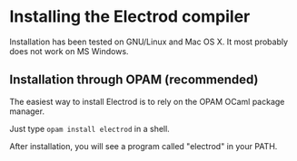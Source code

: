 # Installing the Electrod compiler

Installation has been tested on GNU/Linux and Mac OS X. It most probably does
not work on MS Windows.

## Installation through OPAM (recommended)

The easiest way to install Electrod is to rely on the OPAM OCaml package
manager.

Just type `opam install electrod` in a shell.

After installation, you will see a program called "electrod" in your PATH.
